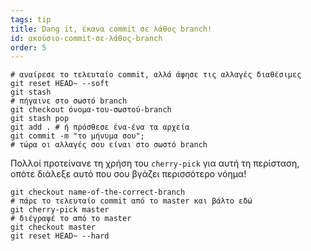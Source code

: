 ```yaml
---
tags: tip
title: Dang it, έκανα commit σε λάθος branch!
id: ακούσιο-commit-σε-λάθος-branch
order: 5
---
```


```git
# αναίρεσε το τελευταίο commit, αλλά άφησε τις αλλαγές διαθέσιμες
git reset HEAD~ --soft
git stash
# πήγαινε στο σωστό branch
git checkout όνομα-του-σωστού-branch
git stash pop
git add . # ή πρόσθεσε ένα-ένα τα αρχεία
git commit -m "το μήνυμα σου";
# τώρα οι αλλαγές σου είναι στο σωστό branch
```

Πολλοί προτείνανε τη χρήση του `cherry-pick` για αυτή τη περίσταση, οπότε διάλεξε αυτό που σου βγάζει περισσότερο νόημα!

```git
git checkout name-of-the-correct-branch
# πάρε το τελευταίο commit από το master και βάλτο εδώ
git cherry-pick master
# διέγραψέ το από το master
git checkout master
git reset HEAD~ --hard
```